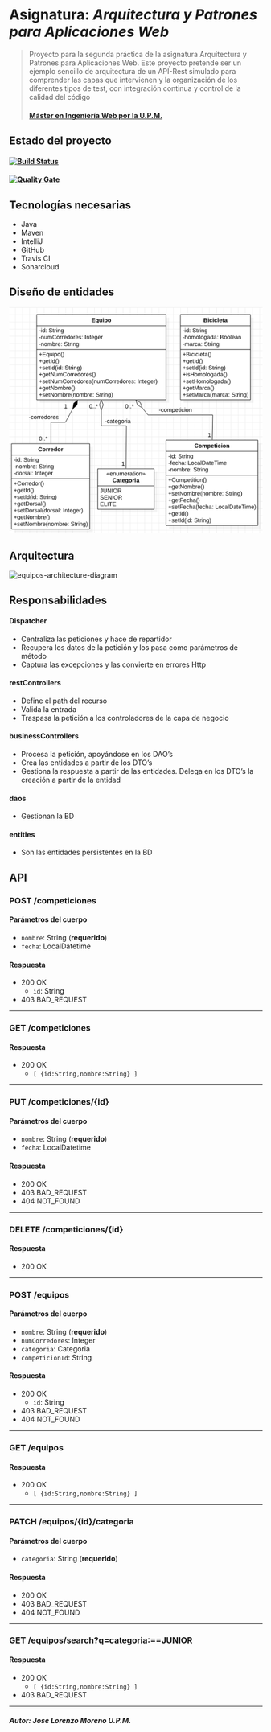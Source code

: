 # Asignatura: *Arquitectura y Patrones para Aplicaciones Web*
> Proyecto para la segunda práctica de la asignatura Arquitectura y Patrones para Aplicaciones Web.
> Este proyecto pretende ser un ejemplo sencillo de arquitectura de un API-Rest simulado para comprender las capas que intervienen y la organización de los diferentes tipos de test, con integración continua y control de la calidad del código
> #### [Máster en Ingeniería Web por la U.P.M.](http://miw.etsisi.upm.es)

## Estado del proyecto

#### [![Build Status](https://travis-ci.org/jolomoreno/APAW.ECP2.JoseLorenzoMoreno.svg)](https://travis-ci.org/jolomoreno/APAW.ECP2.JoseLorenzoMoreno)
#### [![Quality Gate](https://sonarcloud.io/api/project_badges/measure?project=jolomoreno_APAW.ECP2.JoseLorenzoMoreno&metric=alert_status)](https://sonarcloud.io/dashboard?id=jolomoreno_APAW.ECP2.JoseLorenzoMoreno)

## Tecnologías necesarias
* Java
* Maven
* IntelliJ
* GitHub
* Travis CI
* Sonarcloud

## Diseño de entidades
![equipos-entities-diagram](https://github.com/jolomoreno/APAW.ECP2.JoseLorenzoMoreno/blob/develop/docs/APAW.ECP2.JoseLorenzoMoreno.png)

## Arquitectura
![equipos-architecture-diagram](https://github.com/miw-upm/APAW-themes-layers/blob/develop/docs/themes-architecture-diagram.png)

## Responsabilidades
#### Dispatcher
* Centraliza las peticiones y hace de repartidor
* Recupera los datos de la petición y los pasa como parámetros de método
* Captura las excepciones y las convierte en errores Http
#### restControllers
* Define el path del recurso
* Valida la entrada
* Traspasa la petición a los controladores de la capa de negocio
#### businessControllers
* Procesa la petición, apoyándose en los DAO’s
* Crea las entidades a partir de los DTO’s
* Gestiona la respuesta a partir de las entidades. Delega en los DTO’s la creación a partir de la entidad
#### daos
* Gestionan la BD
#### entities
* Son las entidades persistentes en la BD

## API
### POST /competiciones
#### Parámetros del cuerpo
- `nombre`: String (**requerido**)
- `fecha`: LocalDatetime
#### Respuesta
- 200 OK 
  - `id`: String
- 403 BAD_REQUEST
---
### GET /competiciones
#### Respuesta
- 200 OK 
  - `[ {id:String,nombre:String} ]`
---
### PUT /competiciones/{id}
#### Parámetros del cuerpo
- `nombre`: String (**requerido**)
- `fecha`: LocalDatetime
#### Respuesta
- 200 OK 
- 403 BAD_REQUEST
- 404 NOT_FOUND
---
### DELETE /competiciones/{id}
#### Respuesta
- 200 OK 
---
### POST /equipos
#### Parámetros del cuerpo
- `nombre`: String (**requerido**)
- `numCorredores`: Integer
- `categoria`: Categoria
- `competicionId`: String
#### Respuesta
- 200 OK 
  - `id`: String
- 403 BAD_REQUEST
- 404 NOT_FOUND
---
### GET /equipos
#### Respuesta
- 200 OK 
  - `[ {id:String,nombre:String} ]`
---
### PATCH /equipos/{id}/categoria
#### Parámetros del cuerpo
- `categoria`: String (**requerido**)
#### Respuesta
- 200 OK 
- 403 BAD_REQUEST
- 404 NOT_FOUND
---
### GET /equipos/search?q=categoria:==JUNIOR
#### Respuesta
- 200 OK
  - `[ {id:String,nombre:String} ]`
- 403 BAD_REQUEST
---

##### Autor: Jose Lorenzo Moreno U.P.M.
